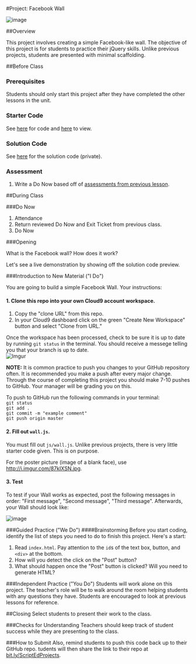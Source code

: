 #Project: Facebook Wall

![image](http://i.imgur.com/K1Cw63B.jpg)

##Overview

This project involves creating a simple Facebook-like wall. The objective of this project is for students to practice their jQuery skills. Unlike previous projects, students are presented with minimal scaffolding.
 
##Before Class

### Prerequisites
Students should only start this project after they have completed the other lessons in the unit.

### Starter Code

See [here](starter_code/) for code and [here](https://rawgit.com/ScriptEdcurriculum/curriculum/master/units/10-jquery/lessons/2-project/starter_code/index.html) to view.

### Solution Code

See [here](https://github.com/ScriptEdcurriculum/solutions2015/tree/master/year1/12-jQuery/4-project-facebook/solution_code) for the solution code (private).

### Assessment

1. Write a Do Now based off of [assessments from previous lesson](../../../10-jquery/lessons/1-jquery/assessments/).

##During Class

###Do Now

1. Attendance
2. Return reviewed Do Now and Exit Ticket from previous class.
3. Do Now 

###Opening

What is the Facebook wall? How does it work? 

Let's see a live demonstration by showing off the solution code preview.

###Introduction to New Material ("I Do")

You are going to build a simple Facebook Wall. Your instructions:

#### 1. Clone this repo into your own Cloud9 account workspace.
1. Copy the "clone URL" from this repo.
2. In your Cloud9 dashboard click on the green "Create New Workspace" button and select "Clone from URL."

Once the workspace has been processed, check to be sure it is up to date by running ` git status ` in the terminal. You should receive a messege telling you that your branch is up to date.   
![Imgur](http://i.imgur.com/RKdsduL.png)

**NOTE:** It is common practice to push you changes to your GitHub repository often. It is recommended you make a push after every major change. Through the course of completing this project you should make 7-10 pushes to GitHub. Your manager will be grading you on this.

To push to GitHub run the following commands in your terminal:  
`git status`  
`git add .`  
`git commit -m "example comment"`  
`git push origin master`


#### 2. Fill out `wall.js`.

You must fill out `js/wall.js`. Unlike previous projects, there is very little starter code given. This is on purpose. 

For the poster picture (image of a blank face), use http://i.imgur.com/87kIXSN.jpg. 

#### 3. Test

To test if your Wall works as expected, post the following messages in order: "First message", "Second message", "Third message". Afterwards, your Wall should look like:

![image](http://i.imgur.com/2yz4k1Z.png)

###Guided Practice ("We Do")
####Brainstorming
Before you start coding, identify the list of steps you need to do to finish this project. Here's a start:

1. Read `index.html`. Pay attention to the `id`s of the text box, button, and `<div>` at the bottom.
2. How will you detect the click on the "Post" button?
3. What should happen once the "Post" button is clicked? Will you need to generate HTML? 

###Independent Practice ("You Do")
Students will work alone on this project. The teacher's role will be to walk around the room helping students with any questions they have. Students are encouraged to look at previous lessons for reference.

##Closing
Select students to present their work to the class.

###Checks for Understanding
Teachers should keep track of student success while they are presenting to the class.

###How to Submit
Also, remind students to push this code back up to their GitHub repo. tudents will then share the link to their repo at [bit.ly/ScriptEdProjects](bit.ly/ScriptEdProjects). 
